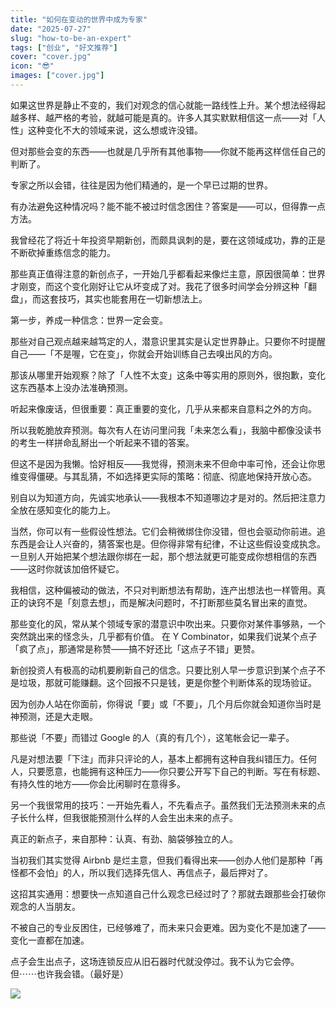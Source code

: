 ```yaml
---
title: "如何在变动的世界中成为专家"
date: "2025-07-27"
slug: "how-to-be-an-expert"
tags: ["创业", "好文推荐"]
cover: "cover.jpg"
icon: "😎"
images: ["cover.jpg"]
---
```

如果这世界是静止不变的，我们对观念的信心就能一路线性上升。某个想法经得起越多样、越严格的考验，就越可能是真的。许多人其实默默相信这一点——对「人性」这种变化不大的领域来说，这么想或许没错。



但对那些会变的东西——也就是几乎所有其他事物——你就不能再这样信任自己的判断了。



专家之所以会错，往往是因为他们精通的，是一个早已过期的世界。



有办法避免这种情况吗？能不能不被过时信念困住？答案是——可以，但得靠一点方法。



我曾经花了将近十年投资早期新创，而颇具讽刺的是，要在这领域成功，靠的正是不断砍掉重练信念的能力。



那些真正值得注意的新创点子，一开始几乎都看起来像烂主意，原因很简单：世界才刚变，而这个变化刚好让它从坏变成了对。我花了很多时间学会分辨这种「翻盘」，而这套技巧，其实也能套用在一切新想法上。



第一步，养成一种信念：世界一定会变。



那些对自己观点越来越笃定的人，潜意识里其实是认定世界静止。只要你不时提醒自己——「不是喔，它在变」，你就会开始训练自己去嗅出风的方向。



那该从哪里开始观察？除了「人性不太变」这条中等实用的原则外，很抱歉，变化这东西基本上没办法准确预测。



听起来像废话，但很重要：真正重要的变化，几乎从来都来自意料之外的方向。



所以我乾脆放弃预测。每次有人在访问里问我「未来怎么看」，我脑中都像没读书的考生一样拼命乱掰出一个听起来不错的答案。



但这不是因为我懒。恰好相反——我觉得，预测未来不但命中率可怜，还会让你思维变得僵硬。与其乱猜，不如选择更实际的策略：彻底、彻底地保持开放心态。



别自以为知道方向，先诚实地承认——我根本不知道哪边才是对的。然后把注意力全放在感知变化的能力上。



当然，你可以有一些假设性想法。它们会稍微绑住你没错，但也会驱动你前进。追东西是会让人兴奋的，猜答案也是。但你得非常有纪律，不让这些假设变成执念。
一旦别人开始把某个想法跟你绑在一起，那个想法就更可能变成你想相信的东西——这时你就该加倍怀疑它。



我相信，这种偏被动的做法，不只对判断想法有帮助，连产出想法也一样管用。真正的诀窍不是「刻意去想」，而是解决问题时，不打断那些莫名冒出来的直觉。



那些变化的风，常从某个领域专家的潜意识中吹出来。只要你对某件事够熟，一个突然跳出来的怪念头，几乎都有价值。
在 Y Combinator，如果我们说某个点子「疯了点」，那通常是称赞——搞不好还比「这点子不错」更赞。



新创投资人有极高的动机要刷新自己的信念。只要比别人早一步意识到某个点子不是垃圾，那就可能赚翻。这个回报不只是钱，更是你整个判断体系的现场验证。



因为创办人站在你面前，你得说「要」或「不要」，几个月后你就会知道你当时是神预测，还是大走眼。



那些说「不要」而错过 Google 的人（真的有几个），这笔帐会记一辈子。



凡是对想法要「下注」而非只评论的人，基本上都拥有这种自我纠错压力。任何人，只要愿意，也能拥有这种压力——你只要公开写下自己的判断。写在有标题、有持久性的地方——你会比闲聊时在意得多。



另一个我很常用的技巧：一开始先看人，不先看点子。虽然我们无法预测未来的点子长什么样，但我很能预测什么样的人会生出未来的点子。



真正的新点子，来自那种：认真、有劲、脑袋够独立的人。



当初我们其实觉得 Airbnb 是烂主意，但我们看得出来——创办人他们是那种「再怪都不会怕」的人，所以我们选择先信人、再信点子，最后押对了。



这招其实通用：想要快一点知道自己什么观念已经过时了？那就去跟那些会打破你观念的人当朋友。



不被自己的专业反困住，已经够难了，而未来只会更难。因为变化不是加速了——变化一直都在加速。



点子会生出点子，这场连锁反应从旧石器时代就没停过。我不认为它会停。
但⋯⋯也许我会错。（最好是）




![](https://prod-files-secure.s3.us-west-2.amazonaws.com/112d0858-5090-4d34-a606-b75eb8d65fd2/46476355-9cf3-4e99-9b7a-3531bc426380/1000202064.png?X-Amz-Algorithm=AWS4-HMAC-SHA256&X-Amz-Content-Sha256=UNSIGNED-PAYLOAD&X-Amz-Credential=ASIAZI2LB466ZLG4KBQ7%2F20250905%2Fus-west-2%2Fs3%2Faws4_request&X-Amz-Date=20250905T072918Z&X-Amz-Expires=3600&X-Amz-Security-Token=IQoJb3JpZ2luX2VjEAcaCXVzLXdlc3QtMiJHMEUCIQCSCynTk%2Bq2WIiVTh9EnlsaoHV6eM1fhmI%2FxiDhuu4msQIgDNo%2B6FqWO7GdJyzAE3%2Fm0aVUC15e9KJiSIR%2FWCUgWJsq%2FwMIcBAAGgw2Mzc0MjMxODM4MDUiDHx59Dq9mnfQApe4WSrcA4D%2FNbB%2FMxRxDv%2FaEcFaE73DIRFUx7eDmOSKRIiNHUDkWjYkA6WuV6bHjhzc8DcPLFZ5r2TrR16cY%2BviPngOkRx5KUAtmyf2Kg2NmT0h915pgXZ4HUXKlOEnwWobYmxaWd38c%2Be0vD47ybLe4Tsyi5YU8AC66yczwLgl63SEu32hrVSOgIAQOcmALNdsshTwBwk%2FERW8EyJxvRG7%2FYtUXmwGOwa7i8SGqHq%2Fwh2CDMijUNYveWuRKLkVM0da93ewfNpqzCXkkliFtBKf1j1fDK3q2iBLkIEFILnRurvzvlNN9NgeLXHxnKJ2I8sowbvZfpTUTRiXf5JssvRmDg2PGGkLEoiJel0YQ8ewOARIegFS9%2Bdd6d3mTW1w1AnCkgOB1mAwFNvG7Y3zw5yEfPaHe8B50ze3aT4LD%2BqmZMFiyQO4iatTh73QqswGre1uiTO1NJ3WS7A%2FjwgzLLZH4iMJyG%2FdYnfWM25CTm8xX67skuVNIGGhAuDZXg7dtVvUbSZG%2FgzzOjcnzxYGwY8OOs8fk8lSqk9ctDjgKvAMByeiBVAB1ELtQjtBQv9BNtDjmbcU83yfqCcC%2FxAzc1tDjla9EClUWwnX%2BtVTKN65dt9Ee4fBMWxxMOH4t7mFrf6NMLeO6sUGOqUBqAYCVeFpyXX%2BROK%2FTpk8iXFo9Ct663we0HThdSLwZ111ieTS%2FaEoartD43H6phvM2cJJ4aI6TcxDa1zJaak38mERsoi%2BMgSwhsEpBH9ASojwkJoppQiGb7iqO%2FsOC0WCPAKMOoyODlBn6AwJijbfEx0%2Bo26XAhrBRiUDYs%2FPLfPyVrv1Bi6RJ5mHG0yKEYcHo6Xn99Ba6RKsZ%2FybTFuI9Mmern9R&X-Amz-Signature=8f18bdc0445959eb1e9df2f33a6e7f0aab2a86aa3dee8441849e854d1d0a6e9d&X-Amz-SignedHeaders=host&x-amz-checksum-mode=ENABLED&x-id=GetObject)

